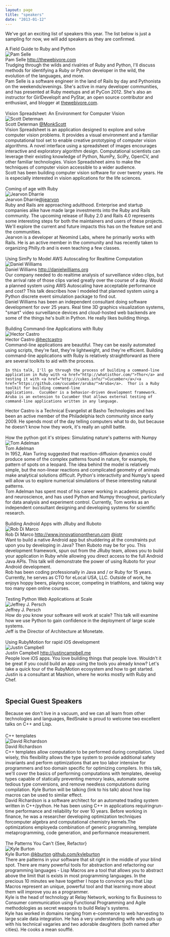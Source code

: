 ```yaml
---
layout: page
title: "speakers"
date: "2013-01-12"
---
```


We've got an exciting list of speakers this year. The list below is just a sampling for now, we will add speakers as they are confirmed.

<div class='speaker'>
  <div class='title'>A Field Guide to Ruby and Python</div>
  <div class='pic' ><img alt="Pam Selle" src="{{root_url}}/images/speakers/pam_selle.jpg"/></div>
  <div class='author'>Pam Selle <a href="http://thewebivore.com/">http://thewebivore.com</a></div>
  <div class='abstract'>
    Trudging through the wilds and rivalries of Ruby and Python, I'll discuss
    methods for identifying a Ruby or Python developer in the wild, the evolution
    of the languages, and more.
  </div>
  <div class='bio'>
    Pam Selle is a software engineer in the land of Rails by day and Pythonista on
    the weekends/evenings. She's active in many developer communities, and has
    presented at Ruby meetups and at PyCon 2012. She's also an instructor for
    GirlDevelopIt and PyStar, an open source contributor and enthusiast, and
    blogger at <a href="http://thewebivore.com">thewebivore.com</a>.
  </div>
</div>
<br class="spacer clear" />


<div class='speaker'>
  <div class='title'> Vision Spreadsheet: An Environment for Computer Vision </div>
  <div class='pic'>
    <img alt="Scott Determan" src="{{root_url}}/images/speakers/scott_determan.jpg"/>  </div>
  <div class='author'> Scott Determan <a href="http://twitter.com/MonkScott"> @MonkScott </a> </div>
  <div class='abstract'>
    Vision Spreadsheet is an application designed to explore and solve computer vision problems. It provides a visual environment and a familiar computational tool set to enable creative prototyping of computer vision algorithms. A novel interface using a spreadsheet of images encourages interactive and exploratory algorithm design. Computational scientists can leverage their existing knowledge of Python, NumPy, SciPy, OpenCV, and other familiar technologies. Vision Spreadsheet aims to make the techniques of computer vision accessible to a wider audience.
  </div>
  <div class='bio'>
    Scott has been building computer vision software for over twenty years. He is especially interested in vision applications for the life sciences.
  </div>
</div>
<br class="spacer clear" />


<div class='speaker'>
  <div class='title'>Coming of age with Ruby</div>
  <div class='pic' ><img alt="Jearvon Dharrie" src="{{root_url}}/images/speakers/jearvon_dharrie.jpg"/></div>
  <div class='author'>Jearvon Dharrie<a href="http://twitter.com/jearvon">@jearvon</a></div>
  <div class='abstract'>
Ruby and Rails are approaching adulthood. Enterprise and startup companies alike have made large investments into the Ruby and Rails community. The upcoming release of Ruby 2.0 and Rails 4.0 represents some interesting steps for both the maintainers and users of these projects. We'll explore the current and future impacts this has on the feature set and the communities.
  </div>
  <div class='bio'>
Jearvon is a developer at Neomind Labs, where he primarily works with Rails. He is an active member in the community and has recently taken to organizing Philly.rb and is even teaching a few classes.
  </div>
</div>
<br class="spacer clear" />


<div class='speaker'>
  <div class='title'> Using SimPy to Model AWS Autoscaling for Realtime Computation</div>
  <div class='pic' > <img alt="Daniel Williams" src="{{root_url}}/images/speakers/dan_williams.jpg"/></div>
  <div class='author'>Daniel Williams <a href="http://danielwilliams.org"> http://danielwilliams.org </a></div>
  <div class='abstract'>
    Our company needed to do realtime analysis of surveillance video
    clips, but the arrival rate of those clips varied greatly over the
    course of a day. Would a planned system using AWS Autoscaling have
    acceptable performance and cost? This talk describes how I modeled
    that planned system using a Python discrete event simulation package
    to find out.
  </div>
  <div class='bio'>
    Daniel Williams has been an independent consultant doing software
    development for over 25 years. Real time 3D graphics visualization
    systems, "smart" video surveillance devices and cloud-hosted web
    backends are some of the things he's built in Python. He really likes
    building things.
  </div>
</div>
<br class="spacer clear" />

<div class='speaker'>
  <div class='title'>Building Command-line Applications with Ruby</div>
  <div class='pic' ><img alt="Hector Castro" src="{{root_url}}/images/speakers/hcastro.jpg"/></div>
  <div class='author'>
    Hector Castro
    <a href="http://twitter.com/hectcastro">@hectcastro</a></div>
  <div class='abstract'>
    Command-line applications are beautiful.  They can be easily automated
    using scripts, they're fast, they're lightweight, and they're
    efficient.  Building command-line applications with Ruby is relatively
    straightforward as there are several toolkits to aid with the process.

    In this talk, I'll go through the process of building a command-line
    application in Ruby with <a href="http://whatisthor.com/">Thor</a> and testing it with <a href="http://cukes.info/">Cucumber</a>/<a href="https://github.com/cucumber/aruba/">Aruba</a>.  Thor is a Ruby toolkit for building command-line
    applications.  Cucumber is a behavior-driven development framework.
    Aruba is an extension to Cucumber that allows external testing of
    command-line applications written in any language.
  </div>
  <div class='bio'>
    Hector Castro is a Technical Evangelist at Basho Technologies and has
    been an active member of the Philadelphia tech community since early
    2009.  He spends most of the day telling computers what to do, but
    because he doesn't know how they work, it's really an uphill battle.
  </div>
</div>
<br class="spacer clear" />

<div class='speaker'>
  <div class='title'>How the python got it's stripes: Simulating nature's patterns with Numpy</div>
  <div class='pic' ><img alt="Tom Adelman" src="{{root_url}}/images/speakers/tom_adelman.jpg"/></div>
  <div class='author'>Tom Adelman</div>
  <div class='abstract'>
In 1952, Alan Turing suggested that reaction-diffusion dynamics could
produce some of the complex patterns found in nature, for example, the
pattern of spots on a leopard. The idea behind the model is
relatively simple, but the non-linear reactions and complicated
geometry of animals make analytical solutions difficult. Python's
interactivity and Numpy's speed will allow us to explore numerical
simulations of these interesting natural patterns.
  </div>
  <div class='bio'>
Tom Adelman has spent most of his career working in academic physics
and neuroscience, and has used Python and Numpy throughout,
particularly for data analysis and experiment control. Currently, Tom
works as an independent consultant designing and developing systems
for scientific research.
  </div>
</div>
<br class="spacer clear" />

<div class='speaker'>
  <div class='title'>Building Android Apps with JRuby and Ruboto</div>
  <div class='pic' ><img alt="Rob Di Marco" src="{{root_url}}/images/speakers/dimarco.jpg"/></div>
  <div class='author'>
    Rob Di Marco
    <a href="http://www.innovationontherun.com/">http://www.innovationontherun.com</a>
    <a href="http://twitter.com/iotr">@iotr</a>
  </div>
  <div class='abstract'>
    Want to build a native Android app but shuddering at
    the constraints put upon you by developing in Java?  Then Ruboto may be for
    you.  This development framework, spun out from the JRuby team, allows you to
    build your application in Ruby while allowing you direct access to the full
    Android Java APIs.  This talk will demonstrate the power of using Ruboto for
    your Android development.
  </div>
  <div class='bio'>
    Rob has been coding professionally in Java and / or Ruby for 15 years.
    Currently, he serves as CTO for eLocal USA, LLC.  Outside of work, he enjoys
    hoppy beers, playing soccer, competing in triathlons, and taking way too many
    open online courses.
  </div>
</div>
<br class="spacer clear" />

<div class='speaker'>
  <div class='title'>Testing Python Web Applications at Scale</div>
  <div class='pic' ><img alt="Jeffrey J. Persch" src="{{root_url}}/images/speakers/jeff_persch.jpg"/></div>
  <div class='author'>Jeffrey J. Persch</div>
  <div class='abstract'>
    How do you know your software will work at scale? This talk will examine how we
    use Python to gain confidence in the deployment of large scale systems.
  </div>
  <div class='bio'>
    Jeff is the Director of Architecture at Monetate.
  </div>
</div>
<br class="spacer clear" />

<div class='speaker'>
  <div class='title'>
    Using RubyMotion for rapid iOS development
  </div>
  <div class='pic' ><img alt="Justin Campbell" src="{{root_url}}/images/speakers/justin_campbell.jpg"/></div>
  <div class='author'>
    Justin Campbell
    <a href="http://justincampbell.me">
      http://justincampbell.me
    </a>
  </div>
  <div class='abstract'>
    People love iOS apps. You love building things that people love. Wouldn't it be great if you could build an app using the tools you already know? Let's take a quick tour of the RubyMotion ecosystem and how to get started.
  </div>
  <div class='bio'>
    Justin is a consultant at Mashion, where he works mostly with Ruby and Chef.
  </div>
</div>
<br class="spacer clear" />

<h2> Special Guest Speakers </h2>
<div style="margin-bottom: 20px;">
  Because we don't live in a vacuum, and we can all learn from other technologies and languages, RedSnake is proud to welcome two excellent talks on C++ and Lisp.
 </div> 

<div class='speaker'>
  <div class='title'>C++ templates</div>
  <div class='pic' ><img alt="David Richardson" src="{{root_url}}/images/speakers/david_richardson.jpg"/></div>
  <div class='author'>David Richardson</div>
  <div class='abstract'>
C++ templates allow computation to be performed during compilation. Used
wisely, this flexibility allows the type system to provide additional
safety invariants and perform optimizations that are too labor intensive
for programmers and too domain specific for optimizing compilers. In
this talk, we'll cover the basics of performing computations with
templates, develop types capable of statically preventing memory leaks,
automate some tedious type conversions, and remove needless computations
during compilation. Kyle Burton will be talking (link to his talk) about
how lisp macros can be used to similar effect.
  </div>
  <div class='bio'>
David Richardson is a software architect for an automated trading system
written in C++/python. He has been using C++ in applications
requiringrun-time performance and reliability for over 10 years. Before
working in finance, he was a researcher developing optimization
techniques forcomputer algebra and computational chemistry kernels.The
optimizations employeda combination of generic programming, template
metaprogramming, code generation, and performance measurement.
  </div>
</div>
<br class="spacer clear" />


<div class='speaker'>
  <div class='title'>The Patterns You Can't {See, Refactor}</div>
  <div class='pic' ><img alt="Kyle Burton" src="{{root_url}}/images/speakers/kyle_burton.jpg"/></div>
  <div class='author'>
    Kyle Burton
    <a href="http://twitter.com/kburton">@kburton</a>
    <a href="http://github.com/kyleburton">github.com/kyleburton</a></div>
  <div class='abstract'>
There are patterns in your software that sit right in the middle of your
blind spot. There are many powerful tools for abstraction and
refactoring our programming languages - Lisp Macros are a tool that
allows you to abstract above the limit that is exists in most
programming languages. In the precious 10 minutes we have together I
hope to convince you that Lisp Macros represent an unique, powerful tool
and that learning more about them will improve you as a programmer.
  </div>
  <div class='bio'>
Kyle is the head of technology at Relay Network, working to fix Business to Consumer communication using Functional Programming and Agile methodologies as secret weapons to build Relay's systems.
<br/>Kyle has worked in domains ranging from e-commerce to web harvesting to large scale data integration. He has a very understanding wife who puts up with his technical vagaries and two adorable daughters (both named after cities). He cooks a mean soufflé.
  </div>
</div>
<br class="spacer clear" />



<!--
<div class='speaker'>
  <div class='title'>TITLE</div>
  <div class='pic' ><img alt="NAME" src="{{root_url}}/images/speakers/NAME.jpg"/></div>
  <div class='author'>NAME<a href="">LINK</a></div>
  <div class='abstract'>
    ABSTRACT
  </div>
  <div class='bio'>
    BIO
  </div>
</div>
<br class="spacer clear" />
-->
